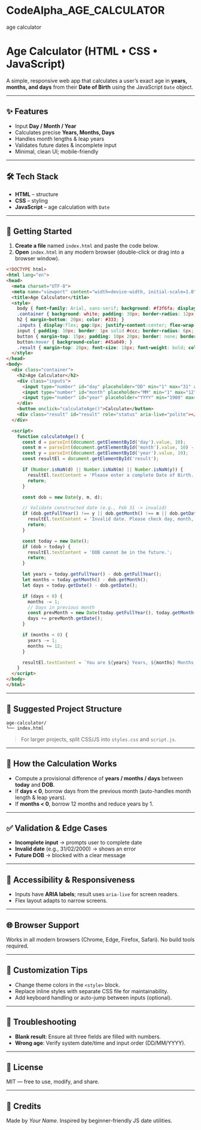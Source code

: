 # CodeAlpha_AGE_CALCULATOR
age calculator
# Age Calculator (HTML • CSS • JavaScript)

A simple, responsive web app that calculates a user’s exact age in **years, months, and days** from their **Date of Birth** using the JavaScript `Date` object.

---

## ✨ Features

* Input **Day / Month / Year**
* Calculates precise **Years, Months, Days**
* Handles month lengths & leap years
* Validates future dates & incomplete input
* Minimal, clean UI; mobile-friendly

---

## 🛠 Tech Stack

* **HTML** – structure
* **CSS** – styling
* **JavaScript** – age calculation with `Date`

---

## 🚀 Getting Started

1. **Create a file** named `index.html` and paste the code below.
2. **Open** `index.html` in any modern browser (double-click or drag into a browser window).

```html
<!DOCTYPE html>
<html lang="en">
<head>
  <meta charset="UTF-8">
  <meta name="viewport" content="width=device-width, initial-scale=1.0">
  <title>Age Calculator</title>
  <style>
    body { font-family: Arial, sans-serif; background: #f3f6fa; display: flex; justify-content: center; align-items: center; height: 100vh; margin: 0; }
    .container { background: white; padding: 30px; border-radius: 12px; box-shadow: 0 4px 8px rgba(0,0,0,0.2); text-align: center; width: 320px; }
    h2 { margin-bottom: 20px; color: #333; }
    .inputs { display:flex; gap:8px; justify-content:center; flex-wrap:wrap; }
    input { padding: 10px; border: 1px solid #ccc; border-radius: 6px; width: 90px; text-align: center; }
    button { margin-top: 15px; padding: 10px 20px; border: none; border-radius: 8px; background-color: #4CAF50; color: white; font-size: 16px; cursor: pointer; }
    button:hover { background-color: #45a049; }
    .result { margin-top: 20px; font-size: 18px; font-weight: bold; color: #222; min-height: 1.2em; }
  </style>
</head>
<body>
  <div class="container">
    <h2>Age Calculator</h2>
    <div class="inputs">
      <input type="number" id="day" placeholder="DD" min="1" max="31" aria-label="Day">
      <input type="number" id="month" placeholder="MM" min="1" max="12" aria-label="Month">
      <input type="number" id="year" placeholder="YYYY" min="1900" max="2100" aria-label="Year">
    </div>
    <button onclick="calculateAge()">Calculate</button>
    <div class="result" id="result" role="status" aria-live="polite"></div>
  </div>

  <script>
    function calculateAge() {
      const d = parseInt(document.getElementById('day').value, 10);
      const m = parseInt(document.getElementById('month').value, 10) - 1; // JS months: 0–11
      const y = parseInt(document.getElementById('year').value, 10);
      const resultEl = document.getElementById('result');

      if (Number.isNaN(d) || Number.isNaN(m) || Number.isNaN(y)) {
        resultEl.textContent = 'Please enter a complete Date of Birth.';
        return;
      }

      const dob = new Date(y, m, d);

      // Validate constructed date (e.g., Feb 31 -> invalid)
      if (dob.getFullYear() !== y || dob.getMonth() !== m || dob.getDate() !== d) {
        resultEl.textContent = 'Invalid date. Please check day, month, and year.';
        return;
      }

      const today = new Date();
      if (dob > today) {
        resultEl.textContent = 'DOB cannot be in the future.';
        return;
      }

      let years = today.getFullYear() - dob.getFullYear();
      let months = today.getMonth() - dob.getMonth();
      let days = today.getDate() - dob.getDate();

      if (days < 0) {
        months -= 1;
        // Days in previous month
        const prevMonth = new Date(today.getFullYear(), today.getMonth(), 0);
        days += prevMonth.getDate();
      }

      if (months < 0) {
        years -= 1;
        months += 12;
      }

      resultEl.textContent = `You are ${years} Years, ${months} Months, and ${days} Days old.`;
    }
  </script>
</body>
</html>
```

---

## 📁 Suggested Project Structure

```
age-calculator/
└── index.html
```

> For larger projects, split CSS/JS into `styles.css` and `script.js`.

---

## 🧠 How the Calculation Works

* Compute a provisional difference of **years / months / days** between **today** and **DOB**.
* If **days < 0**, borrow days from the previous month (auto-handles month length & leap years).
* If **months < 0**, borrow 12 months and reduce years by 1.

---

## ✅ Validation & Edge Cases

* **Incomplete input** → prompts user to complete date
* **Invalid date** (e.g., 31/02/2000) → shows an error
* **Future DOB** → blocked with a clear message

---

## 📱 Accessibility & Responsiveness

* Inputs have **ARIA labels**; result uses `aria-live` for screen readers.
* Flex layout adapts to narrow screens.

---

## 🌐 Browser Support

Works in all modern browsers (Chrome, Edge, Firefox, Safari). No build tools required.

---

## 🧩 Customization Tips

* Change theme colors in the `<style>` block.
* Replace inline styles with separate CSS file for maintainability.
* Add keyboard handling or auto-jump between inputs (optional).

---

## 🔧 Troubleshooting

* **Blank result**: Ensure all three fields are filled with numbers.
* **Wrong age**: Verify system date/time and input order (DD/MM/YYYY).

---

## 📄 License

MIT — free to use, modify, and share.

---

## 🙌 Credits

Made by *Your Name*. Inspired by beginner-friendly JS date utilities.

